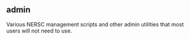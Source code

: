 admin
-----

Various NERSC management scripts and other admin utilities that most users will not need to use.
